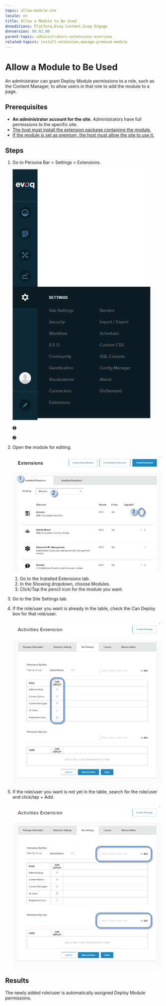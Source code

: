 ```yaml
---
topic: allow-module-use
locale: en
title: Allow a Module to Be Used
dnneditions: Platform,Evoq Content,Evoq Engage
dnnversion: 09.02.00
parent-topic: administrators-extensions-overview
related-topics: install-extension,manage-premium-module
---
```


# Allow a Module to Be Used

An administrator can grant Deploy Module permissions to a role, such as the Content Manager, to allow users in that role to add the module to a page.

## Prerequisites

*   **An administrator account for the site.** Administrators have full permissions to the specific site.
*   [The host must install the extension package containing the module.](install-extension)
*   [If the module is set as premium, the host must allow the site to use it.](manage-premium-module)

## Steps

1.  Go to Persona Bar \> Settings \> Extensions.
    
    ![Persona Bar > Settings > Extensions](/images/scr-pbar-host-Settings-E91.png)
    
    ➊
    
    ➋
    
2.  Open the module for editing.
    
      
    
    ![Installed Extensions tab > Showing: Modules > click/tap the pencil icon for the module to edit.](/images/scr-Extensions-Installed-edit-E90.png)
    
      
    
    1.  Go to the Installed Extensions tab.
    2.  In the Showing dropdown, choose Modules.
    3.  Click/Tap the pencil icon for the module you want.
3.  Go to the Site Settings tab.
4.  If the role/user you want is already in the table, check the Can Deploy box for that role/user.
    
      
    
    ![Check the Can Deploy box for that role/user.](/images/scr-Extensions-Edit-SiteSettings-CanDeploy-E90.png)
    
      
    
5.  If the role/user you want is not yet in the table, search for the role/user and click/tap \+ Add.
    
      
    
    ![Search for the role/user and "+ Add".](/images/scr-Extensions-Edit-SiteSettings-AddRoleUser-E90.png)
    
      
    

## Results

The newly added role/user is automatically assigned Deploy Module permissions.